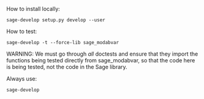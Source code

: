 How to install locally:

    sage-develop setup.py develop --user

How to test:

    sage-develop -t --force-lib sage_modabvar

WARNING: We must go through *all* doctests and ensure that they import the
functions being tested directly from sage_modabvar, so that the code here
is being tested, not the code in the Sage library.


Always use:

    sage-develop 


